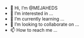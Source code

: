 - 👋 Hi, I’m @MEJAHEDS
- 👀 I’m interested in ...
- 🌱 I’m currently learning ...
- 💞️ I’m looking to collaborate on ...
- 📫 How to reach me ...

<!---
MEJAHEDS/MEJAHEDS is a ✨ special ✨ repository because its `README.md` (this file) appears on your GitHub profile.
You can click the Preview link to take a look at your changes.
--->
